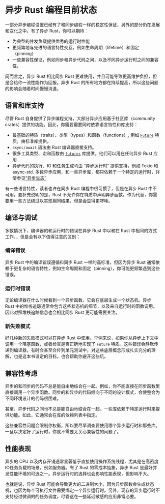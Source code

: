 # 异步 Rust 编程目前状态

一部分异步编程设置已经有了和同步编程一样的稳定性保证，另外的部分仍在发展和变化之中。有了异步 Rust，你可以期待：

- 为典型的并发负载提供优秀的运行时性能
- 更频繁地与先进的语言特性交互，例如生命周期（lifetime）和固定（pinning）
- 一些兼容性保证，例如同步和异步代码之间，以及不同异步运行时之间的兼容性。

简而言之，异步 Rust 相比同步 Rust 更难使用，并且可能导致更高维护负担，但是会给你一流性能作为回报。异步 Rust 的所有地方都在持续提高，所以这些问题的影响会随着时间慢慢消退。

## 语言和库支持
尽管 Rust 自身提供了异步编程支持，大部分异步应用基于社区库（community crates）提供的功能。因此，你需要需要同时依靠语言特性和库支持：

- 最基础的特质（traits）、类型（types）和函数（functions）, 例如 [`Future`](https://doc.rust-lang.org/std/future/trait.Future.html) 特质，由标准库提供。
- `async/await` 语法由 Rust 编译器直接支持。
- 很多工具类型、宏和函数由 [`futures`](https://docs.rs/futures/) 库提供。他们可以用在任何异步 Rust 应用
- 异步代码的执行、IO 和任务生成均由 “异步运行时” 提供支持，例如 Tokio 和 async-std. 多数异步应用，和一些异步库，都只依赖于一个特定的运行时，详情参见[“异步生态”](../08_ecosystem/00_chapter.md)

有一些语言特性，读者也许在同步 Rust 编程中很习惯了，但是在异步 Rust 中不可用。要补充说明的是，Rust 不允许你在特质中声明异步函数。作为代替，你需要用一些方法绕过以实现相同结果，但是会显得更啰嗦。

## 编译与调试
多数情况下，编译器的和运行时的错误在异步 Rust 中以和在 Rust 中相同的方式工作，，但是会有以下值得注意的区别：

### 编译错误
异步 Rust 中的编译错误遵循和同步 Rust 一样的高标准，但因为异步 Rust 通常依赖于更复杂的语言特性，例如生命周期和固定（pinning），你可能更频繁遇到这些错误。

### 运行时错误
无论编译器在什么时候看到一个异步函数，它会在底层生成一个状态机。异步 Rust 中的堆栈追踪通常会包含这些状态机的细节，以及来自运行时的函数调用。因此对照堆栈追踪信息也会相比同步 Rust 更可能需要关注。

### 新失败模式
好几种新的失败模式可以在异步 Rust 中使用。举例来说，如果你从异步上下文中调用一个阻塞函数，或者检查是否正确地实现了 `Future` 特质。这些错误会静默传递到编译器，有时会甚至会传到单元测试中。对这些底层概念形成扎实充分的理解，也是这本书设定的目标，也会帮助你避开这些坑。

## 兼容性考虑
异步的和同步的代码不总是能自由地结合在一起。例如，你不能直接在同步函数里直接调用一个异步函数。同步的和异步的代码倾向于不同的设计模式，会使整合为不同环境设计的代码很困难。

甚至，异步代码之间也不总是能自由地结合在一起。一些库依赖于特定运行时来提供功能。如此，它通常会在库的依赖列表中指定。

这些兼容性问题会限制你权衡，所以要尽早调查要使用哪个异步运行时和那些库。一旦以决定好了运行时，你就不需要太关心兼容性的问题了。

## 性能表现
异步的 CPU 以及内存开销通常显著低于直接使用操作系统线程，尤其是在高密度IO任务负载的场景，例如服务器。有了 Rust 的零成本抽象，异步 Rust 是最好并发性能环境的可选之一。异步运行时的选择也会影响性能表现，但影响不大。

也就是说，异步 Rust 可能会导致更大的二进制大小，因为异步函数会生成状态机，也因为每个可执行文件需要绑定一个异步运行时。另外，现存的异步运行时不支持经过微调的的任务调度，尽管这在一些延迟敏感的应用非常必要。
